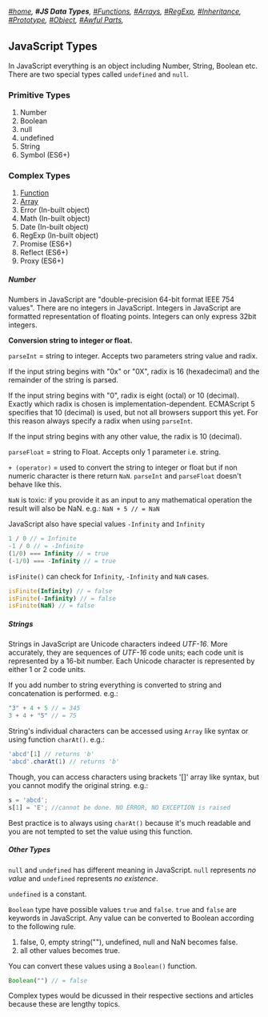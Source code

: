 ###### *[#home](https://tashbalrai.github.io)*, **#JS Data Types**, [#Functions](/js/functions.html), [#Arrays](/js/arrays.html), [#RegExp](/js/regexp.html), [#Inheritance](/js/inheritance.html), [#Prototype](/js/proto.html), [#Object](/js/object.html), [#Awful Parts](/js/awful.html),

## JavaScript Types

In JavaScript everything is an object including Number, String, Boolean etc. There are two special types called ```undefined``` and ```null```.

### Primitive Types
1. Number
2. Boolean
3. null
4. undefined
5. String
6. Symbol (ES6+)

### Complex Types
1. [Function](/js/functions.html)
2. [Array](/js/arrays.html)
3. Error (In-built object)
4. Math (In-built object)
5. Date (In-built object)
6. RegExp (In-built object)
7. Promise (ES6+)
8. Reflect (ES6+)
9. Proxy (ES6+)

##### Number
Numbers in JavaScript are "double-precision 64-bit format IEEE 754 values". There are no integers in JavaScript. Integers in JavaScript are formatted representation of floating points. Integers can only express 32bit integers.

**Conversion string to integer or float.**

```parseInt``` = string to integer. Accepts two parameters string value and radix.

If the input string begins with "0x" or "0X", radix is 16 (hexadecimal) and the remainder of the string is parsed.

If the input string begins with "0", radix is eight (octal) or 10 (decimal).  Exactly which radix is chosen is implementation-dependent.  ECMAScript 5 specifies that 10 (decimal) is used, but not all browsers support this yet.  For this reason always specify a radix when using ```parseInt```.

If the input string begins with any other value, the radix is 10 (decimal).

```parseFloat``` = string to Float. Accepts only 1 parameter i.e. string.

```+ (operator)``` = used to convert the string to integer or float but if non numeric character is there return ```NaN```. ```parseInt``` and ```parseFloat``` doesn't behave like this.

```NaN``` is toxic: if you provide it as an input to any mathematical operation the result will also be NaN.
e.g.: ```NaN + 5 // = NaN```

JavaScript also have special values ```-Infinity``` and ```Infinity```

```javascript
1 / 0 // = Infinite
-1 / 0 // = -Infinite
(1/0) === Infinity // = true
(-1/0) === -Infinity // = true
```

```isFinite()``` can check for ```Infinity```, ```-Infinity``` and ```NaN``` cases.
```javascript
isFinite(Infinity) // = false
isFinite(-Infinity) // = false
isFinite(NaN) // = false
```
##### Strings
Strings in JavaScript are Unicode characters indeed *UTF-16*. More accurately, they are sequences of *UTF-16* code units; each code unit is represented by a 16-bit number. Each Unicode character is represented by either 1 or 2 code units.

If you add number to string everything is converted to string and concatenation is performed.
e.g.: 
```javascript
"3" + 4 + 5 // = 345
3 + 4 + "5" // = 75
```

String's individual characters can be accessed using ```Array``` like syntax or using function ```charAt()```.
e.g.:
```javascript
'abcd'[1] // returns 'b'
'abcd'.charAt(1) // returns 'b'
```

Though, you can access characters using brackets '[]' array like syntax, but you cannot modify the original string.
e.g.:
```javascript
s = 'abcd';
s[1] = 'E'; //cannot be done. NO ERROR, NO EXCEPTION is raised
```

Best practice is to always using ```charAt()``` because it's much readable and you are not tempted to set the value using this function.

##### Other Types
```null``` and ```undefined``` has different meaning in JavaScript. ```null``` represents *no value* and ```undefined``` represents *no existence*.

```undefined``` is a constant.

```Boolean``` type have possible values ```true``` and ```false```. ```true``` and ```false``` are keywords in JavaScript. Any value can be converted to Boolean according to the following rule.
1. false, 0, empty string(""), undefined, null and NaN becomes false.
2. all other values becomes true.

You can convert these values using a ```Boolean()``` function.
```javascript
Boolean("") // = false
```
Complex types would be dicussed in their respective sections and articles because these are lengthy topics.
